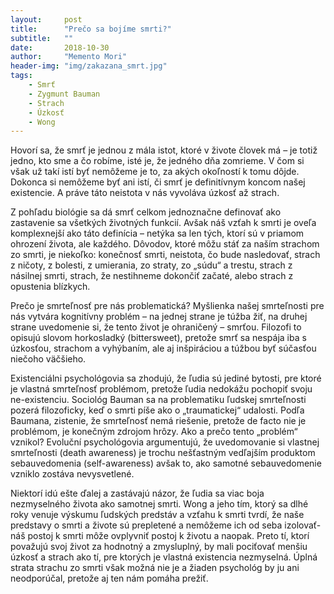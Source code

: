 ```yaml
---
layout:     post
title:      "Prečo sa bojíme smrti?"
subtitle:   ""
date:       2018-10-30
author:     "Memento Mori"
header-img: "img/zakazana_smrt.jpg"
tags:
    - Smrť
    - Zygmunt Bauman 
    - Strach
    - Úzkosť
    - Wong
---
```


Hovorí sa, že smrť je jednou z mála istot, ktoré v živote človek má – je totiž jedno, kto sme a čo robíme, isté je, že jedného dňa zomrieme. V čom si však už takí istí byť nemôžeme je to, za akých okoľností k tomu dôjde. Dokonca si nemôžeme byť ani istí, či smrť je definitívnym koncom našej existencie. A práve táto neistota v nás vyvoláva úzkosť až strach. 

Z pohľadu biológie sa dá smrť celkom jednoznačne definovať ako zastavenie sa všetkých životných funkcií. Avšak náš vzťah k smrti je oveľa komplexnejší ako táto definícia – netýka sa len tých, ktorí sú v priamom ohrození života, ale každého. Dôvodov, ktoré môžu stáť za naším strachom zo smrti, je niekoľko: konečnosť smrti, neistota, čo bude nasledovať, strach z ničoty, z bolesti, z umierania, zo straty, zo „súdu“ a trestu, strach z násilnej smrti, strach, že nestihneme dokončiť začaté, alebo strach z opustenia blízkych.

Prečo je smrteľnosť pre nás problematická? Myšlienka našej smrteľnosti pre nás vytvára kognitívny problém – na jednej strane je túžba žiť, na druhej strane uvedomenie si, že tento život je ohraničený – smrťou. Filozofi to opisujú slovom horkosladký (bittersweet), pretože smrť sa nespája iba s úzkosťou, strachom a vyhýbaním, ale aj inšpiráciou a túžbou byť súčasťou niečoho väčšieho.

Existenciálni psychológovia sa zhodujú, že ľudia sú jediné bytosti, pre ktoré je vlastná smrteľnosť problémom, pretože ľudia nedokážu pochopiť svoju ne-existenciu. Sociológ Bauman sa na problematiku ľudskej smrteľnosti pozerá filozoficky, keď o smrti píše ako o „traumatickej“ udalosti. Podľa Baumana, zistenie, že smrteľnosť nemá riešenie, pretože de facto nie je problémom, je konečným zdrojom hrôzy. Ako a prečo tento „problém“ vznikol? Evoluční psychológovia argumentujú, že uvedomovanie si vlastnej smrteľnosti (death awareness) je trochu nešťastným vedľajším produktom sebauvedomenia (self-awareness) avšak to, ako samotné sebauvedomenie vzniklo zostáva nevysvetlené. 

Niektorí idú ešte ďalej a zastávajú názor, že ľudia sa viac boja nezmyselného života  ako samotnej smrti. Wong a jeho tím, ktorý sa dlhé roky venuje výskumu ľudských predstáv a vzťahu k smrti tvrdí, že naše predstavy o smrti a živote sú prepletené a nemôžeme ich od seba izolovať- náš postoj k smrti môže ovplyvniť postoj k životu a naopak. Preto tí, ktorí považujú svoj život za hodnotný a zmysluplný, by mali pociťovať menšiu úzkosť a strach ako tí, pre ktorých je vlastná existencia nezmyselná. Úplná strata strachu zo smrti však možná nie je a žiaden psychológ by ju ani neodporúčal, pretože aj ten nám pomáha prežiť.




